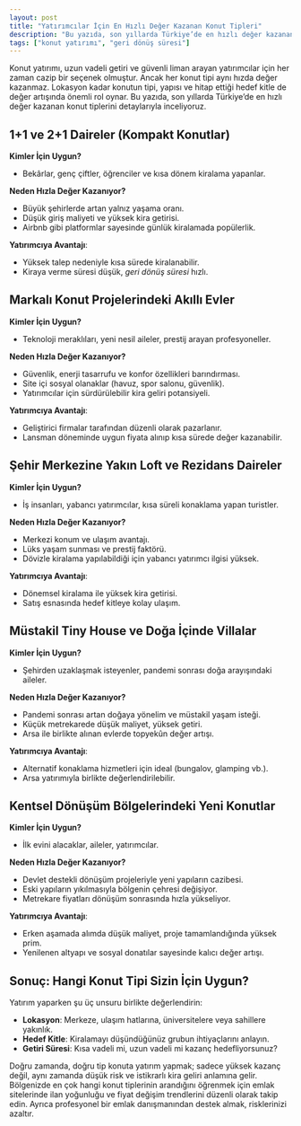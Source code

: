 ```yaml
---
layout: post
title: "Yatırımcılar İçin En Hızlı Değer Kazanan Konut Tipleri"
description: "Bu yazıda, son yıllarda Türkiye’de en hızlı değer kazanan konut tiplerini detaylarıyla inceliyoruz."
tags: ["konut yatırımı", "geri dönüş süresi"]
---
```


Konut yatırımı, uzun vadeli getiri ve güvenli liman arayan yatırımcılar için her zaman cazip bir seçenek olmuştur. Ancak her konut tipi aynı hızda değer kazanmaz. Lokasyon kadar konutun tipi, yapısı ve hitap ettiği hedef kitle de değer artışında önemli rol oynar. Bu yazıda, son yıllarda Türkiye’de en hızlı değer kazanan konut tiplerini detaylarıyla inceliyoruz.

## 1+1 ve 2+1 Daireler (Kompakt Konutlar)

**Kimler İçin Uygun?**

- Bekârlar, genç çiftler, öğrenciler ve kısa dönem kiralama yapanlar.

**Neden Hızla Değer Kazanıyor?**

- Büyük şehirlerde artan yalnız yaşama oranı.
- Düşük giriş maliyeti ve yüksek kira getirisi.
- Airbnb gibi platformlar sayesinde günlük kiralamada popülerlik.

**Yatırımcıya Avantajı**:

- Yüksek talep nedeniyle kısa sürede kiralanabilir.
- Kiraya verme süresi düşük, *geri dönüş süresi* hızlı.

## Markalı Konut Projelerindeki Akıllı Evler

**Kimler İçin Uygun?**

- Teknoloji meraklıları, yeni nesil aileler, prestij arayan profesyoneller.

**Neden Hızla Değer Kazanıyor?**

- Güvenlik, enerji tasarrufu ve konfor özellikleri barındırması.
- Site içi sosyal olanaklar (havuz, spor salonu, güvenlik).
- Yatırımcılar için sürdürülebilir kira geliri potansiyeli.

**Yatırımcıya Avantajı**:

- Geliştirici firmalar tarafından düzenli olarak pazarlanır.
- Lansman döneminde uygun fiyata alınıp kısa sürede değer kazanabilir.

## Şehir Merkezine Yakın Loft ve Rezidans Daireler

**Kimler İçin Uygun?**

- İş insanları, yabancı yatırımcılar, kısa süreli konaklama yapan turistler.

**Neden Hızla Değer Kazanıyor?**

- Merkezi konum ve ulaşım avantajı.
- Lüks yaşam sunması ve prestij faktörü.
- Dövizle kiralama yapılabildiği için yabancı yatırımcı ilgisi yüksek.

**Yatırımcıya Avantajı**:

- Dönemsel kiralama ile yüksek kira getirisi.
- Satış esnasında hedef kitleye kolay ulaşım.

## Müstakil Tiny House ve Doğa İçinde Villalar

**Kimler İçin Uygun?**

- Şehirden uzaklaşmak isteyenler, pandemi sonrası doğa arayışındaki aileler.

**Neden Hızla Değer Kazanıyor?**

- Pandemi sonrası artan doğaya yönelim ve müstakil yaşam isteği.
- Küçük metrekarede düşük maliyet, yüksek getiri.
- Arsa ile birlikte alınan evlerde topyekûn değer artışı.

**Yatırımcıya Avantajı**:

- Alternatif konaklama hizmetleri için ideal (bungalov, glamping vb.).
- Arsa yatırımıyla birlikte değerlendirilebilir.

## Kentsel Dönüşüm Bölgelerindeki Yeni Konutlar

**Kimler İçin Uygun?**

- İlk evini alacaklar, aileler, yatırımcılar.

**Neden Hızla Değer Kazanıyor?**

- Devlet destekli dönüşüm projeleriyle yeni yapıların cazibesi.
- Eski yapıların yıkılmasıyla bölgenin çehresi değişiyor.
- Metrekare fiyatları dönüşüm sonrasında hızla yükseliyor.

**Yatırımcıya Avantajı**:

- Erken aşamada alımda düşük maliyet, proje tamamlandığında yüksek prim.
- Yenilenen altyapı ve sosyal donatılar sayesinde kalıcı değer artışı.

## Sonuç: Hangi Konut Tipi Sizin İçin Uygun?

Yatırım yaparken şu üç unsuru birlikte değerlendirin:

- **Lokasyon**: Merkeze, ulaşım hatlarına, üniversitelere veya sahillere yakınlık.
- **Hedef Kitle**: Kiralamayı düşündüğünüz grubun ihtiyaçlarını anlayın.
- **Getiri Süresi**: Kısa vadeli mi, uzun vadeli mi kazanç hedefliyorsunuz?

Doğru zamanda, doğru tip konuta yatırım yapmak; sadece yüksek kazanç değil, aynı zamanda düşük risk ve istikrarlı kira geliri anlamına gelir. Bölgenizde en çok hangi konut tiplerinin arandığını öğrenmek için emlak sitelerinde ilan yoğunluğu ve fiyat değişim trendlerini düzenli olarak takip edin. Ayrıca profesyonel bir emlak danışmanından destek almak, risklerinizi azaltır.